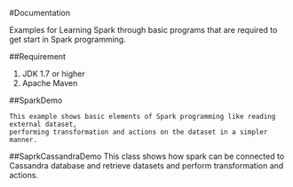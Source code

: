 #Documentation

Examples for Learning Spark through basic programs that are required to get start in Spark programming.

##Requirement
1. JDK 1.7 or higher
2. Apache Maven


##SparkDemo

	This example shows basic elements of Spark programming like reading external dataset, 
	performing transformation and actions on the dataset in a simpler manner.

##SaprkCassandraDemo
	This class shows how spark can be connected to Cassandra database and retrieve 
	datasets and perform transformation and actions.